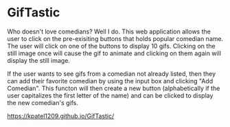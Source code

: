 # GifTastic

Who doesn't love comedians?  Well I do.  This web application allows the user to click on the pre-exisiting buttons that holds popular comedian name.  The user will click on one of the buttons to display 10 gifs.  Clicking on the still image once will cause the gif to animate and clicking on them again will display the still image.

If the user wants to see gifs from a comedian not already listed, then they can add their favorite comedian by using the input box and clicking "Add Comedian".  This functon will then create a new button (alphabetically if the user capitalizes the first letter of the name) and can be clicked to display the new comedian's gifs.

https://kpatel1209.github.io/GifTastic/

